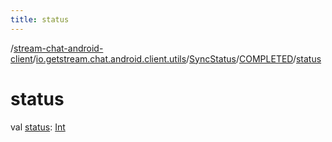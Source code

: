 ```yaml
---
title: status
---
```

/[stream-chat-android-client](../../../index.md)/[io.getstream.chat.android.client.utils](../../index.md)/[SyncStatus](../index.md)/[COMPLETED](index.md)/[status](status.md)  
  
  
  
# status  
val [status](status.md): [Int](https://kotlinlang.org/api/latest/jvm/stdlib/kotlin/-int/index.html)

